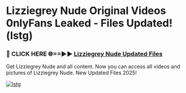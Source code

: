 # Lizziegrey Nude Original Videos 0nlyFans Leaked - Files Updated! (lstg)

<h3>🔴 CLICK HERE 🌐==►► <a href="https://tinyurl.com/y5r63du9" rel="nofollow">Lizziegrey Nude Updated Files</a></h3>

Get Lizziegrey Nude and all content. Now you can access all videos and pictures of Lizziegrey Nude. New Updated Files 2025!

[![lstg](https://i.imgur.com/UVo9nyh.gif)](https://tinyurl.com/y5r63du9)